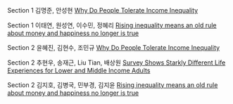 Section 1 김명준, 안성현
[Why Do People Tolerate Income Inequality](https://youtu.be/G_MFPEr1BG4)

Section 1 이태연, 원성연, 이수민, 정혜리
[Rising inequality means an old rule about money and happiness no longer is true](https://youtu.be/kfO4XGv3kP8)

Section 2 윤혜진, 김현수, 조민규
[Why Do People Tolerate Income Inequality](https://youtu.be/hFSXmrZQmr4)

Section 2 추현우, 송재근, Liu Tian, 배상원
[Survey Shows Starkly Different Life Experiences for Lower and Middle Income Adults](https://youtu.be/_Cy99CHwv9c)

Section 2 김지호, 김병국, 민부경, 김지윤
[Rising inequality means an old rule about money and happiness no longer is true](https://youtu.be/LStjd9C5am8)
